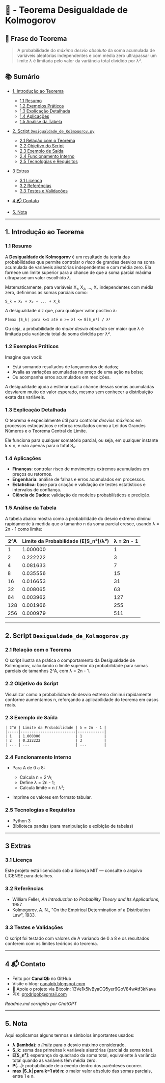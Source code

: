 # 🎲 - Teorema Desigualdade de Kolmogorov

## 🧾 Frase do Teorema

> A probabilidade do *máximo desvio absoluto* da soma acumulada de variáveis aleatórias independentes e com média zero ultrapassar um limite λ é limitada pelo valor da variância total dividido por λ².

## 📚 Sumário

* [1. Introdução ao Teorema](#1-introdução-ao-teorema)

  * [1.1 Resumo](#11-resumo)
  * [1.2 Exemplos Práticos](#12-exemplos-práticos)
  * [1.3 Explicação Detalhada](#13-explicação-detalhada)
  * [1.4 Aplicações](#14-aplicações)
  * [1.5 Análise da Tabela](#15-análise-da-tabela)
* [2. Script `Desigualdade_de_Kolmogorov.py`](#2-script-desigualdade_de_kolmogorompy)

  * [2.1 Relação com o Teorema](#21-relação-com-o-teorema)
  * [2.2 Objetivo do Script](#22-objetivo-do-script)
  * [2.3 Exemplo de Saída](#23-exemplo-de-saída)
  * [2.4 Funcionamento Interno](#24-funcionamento-interno)
  * [2.5 Tecnologias e Requisitos](#25-tecnologias-e-requisitos)
* [3 Extras](#3-extras)

  * [3.1 Licença](#31-licença)
  * [3.2 Referências](#32-referencias)
  * [3.3 Testes e Validações](#33-testes-e-validações)
* [4 📬 Contato](#4-📬-contato)
* [5. Nota](#5-nota)

---

## 1. Introdução ao Teorema

### 1.1 Resumo

A **Desigualdade de Kolmogorov** é um resultado da teoria das probabilidades que permite controlar o *risco* de grandes desvios na soma acumulada de variáveis aleatórias independentes e com média zero. Ela fornece um limite superior para a chance de que a soma parcial máxima ultrapasse um valor escolhido λ.

Matematicamente, para variáveis X₁, X₂, ..., Xₙ independentes com média zero, definimos as somas parciais como:

```
S_k = X₁ + X₂ + ... + X_k
```

A desigualdade diz que, para qualquer valor positivo λ:

```
P(max |S_k| para k=1 até n >= λ) <= E[S_n²] / λ²
```

Ou seja, a probabilidade do *maior desvio absoluto* ser maior que λ é limitada pela variância total da soma dividida por λ².

### 1.2 Exemplos Práticos

Imagine que você:

* Está somando resultados de lançamentos de dados;
* Avalia as variações acumuladas no preço de uma ação na bolsa;
* Ou acompanha erros acumulados em medições.

A desigualdade ajuda a estimar qual a chance dessas somas acumuladas desviarem muito do valor esperado, mesmo sem conhecer a distribuição exata das variáveis.

### 1.3 Explicação Detalhada

O teorema é especialmente útil para controlar *desvios máximos* em processos estocásticos e reforça resultados como a Lei dos Grandes Números e o Teorema Central do Limite.

Ele funciona para qualquer somatório parcial, ou seja, em qualquer instante k ≤ n, e não apenas para o total Sₙ.

### 1.4 Aplicações

* **Finanças**: controlar risco de movimentos extremos acumulados em preços ou retornos.
* **Engenharia**: análise de falhas e erros acumulados em processos.
* **Estatística**: base para criação e validação de testes estatísticos e intervalos de confiança.
* **Ciência de Dados**: validação de modelos probabilísticos e predição.

### 1.5 Análise da Tabela

A tabela abaixo mostra como a probabilidade do desvio extremo diminui rapidamente à medida que o tamanho n da soma parcial cresce, usando λ = 2n - 1 como limite:

| 2^A | Limite da Probabilidade (E\[S\_n²]/λ²) | λ = 2n - 1 |
| --- | -------------------------------------- | ---------- |
| 1   | 1.000000                               | 1          |
| 2   | 0.222222                               | 3          |
| 4   | 0.081633                               | 7          |
| 8   | 0.035556                               | 15         |
| 16  | 0.016653                               | 31         |
| 32  | 0.008065                               | 63         |
| 64  | 0.003962                               | 127        |
| 128 | 0.001966                               | 255        |
| 256 | 0.000979                               | 511        |

---

## 2. Script `Desigualdade_de_Kolmogorov.py`

### 2.1 Relação com o Teorema

O script ilustra na prática o comportamento da Desigualdade de Kolmogorov, calculando o limite superior da probabilidade para somas parciais de tamanhos 2^A, com λ = 2n - 1.

### 2.2 Objetivo do Script

Visualizar como a probabilidade do desvio extremo diminui rapidamente conforme aumentamos n, reforçando a aplicabilidade do teorema em casos reais.

### 2.3 Exemplo de Saída

```
| 2^A | Limite da Probabilidade | λ = 2n - 1 |
|-----|-------------------------|------------|
| 1   | 1.000000                | 1          |
| 2   | 0.222222                | 3          |
| ... | ...                     | ...        |
```

### 2.4 Funcionamento Interno

* Para A de 0 a 8:

  * Calcula n = 2^A;
  * Define λ = 2n - 1;
  * Calcula limite = n / λ²;
* Imprime os valores em formato tabular.

### 2.5 Tecnologias e Requisitos

* Python 3
* Biblioteca pandas (para manipulação e exibição de tabelas)

---

## 3 Extras

### 3.1 Licença

Este projeto está licenciado sob a licença MIT — consulte o arquivo LICENSE para detalhes.

### 3.2 Referências

* William Feller, *An Introduction to Probability Theory and Its Applications*, 1957.
* Kolmogorov, A. N., "On the Empirical Determination of a Distribution Law", 1933.

### 3.3 Testes e Validações

O script foi testado com valores de A variando de 0 a 8 e os resultados conferem com os limites teóricos do teorema.

---

## 4 📬 Contato

* Feito por **CanalQb** no GitHub
* Visite o blog: [canalqb.blogspot.com](https://canalqb.blogspot.com)
* 💸 Apoie o projeto via Bitcoin: 13Ve1k5ivByaCQ5yer6GoV84wAtf3kNava
* PIX: [qrodrigob@gmail.com](mailto:qrodrigob@gmail.com)

*Readme.md corrigido por ChatGPT*

---

## 5. Nota

Aqui explicamos alguns termos e símbolos importantes usados:

* **λ (lambda)**: o *limite* para o desvio máximo considerado.
* **S\_k**: soma das primeiras k variáveis aleatórias (parcial da soma total).
* **E\[S\_n²]**: esperança do quadrado da soma total, equivalente à variância total quando as variáveis têm média zero.
* **P(...)**: probabilidade de o evento dentro dos parênteses ocorrer.
* **max |S\_k| para k=1 até n**: o maior valor absoluto das somas parciais, entre 1 e n.
